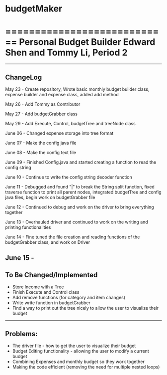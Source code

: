 # budgetMaker

============================
Personal Budget Builder
Edward Shen and Tommy Li, Period 2
============================

----------------------------
ChangeLog
----------------------------
May 23 - Create repository,  Wrote basic monthly budget builder class, expense builder and expense class, added add method

May 26 - Add Tommy as Contributor

May 27 - Add budgetGrabber class

May 29 - Add Execute, Control, budgetTree and treeNode class

June 06 - Changed expense storage into tree format

June 07 - Make the config java file

June 08 - Make the config text file

June 09 - Finished Config.java and started creating a function to read the config string

June 10 - Continue to write the config string decoder function

June 11 - Debugged and found "|" to break the String split function, fixed traverse function to print all parent nodes, integrated budgetTree and config java files, begin work on budgetGrabber file

June 12 - Continued to debug and work on the driver to bring everything together

June 13 - Overhauled driver and continued to work on the writing and printing functionalities

June 14 - Fine tuned the file creation and reading functions of the budgetGrabber class, and work on Driver

June 15 -
----------------------------
To Be Changed/Implemented
----------------------------
- Store Income with a Tree
- Finish Execute and Control class
- Add remove functions (for category and item changes)
- Write write function in budgetGrabber
- Find a way to print out the tree nicely to allow the user to visualize their budget

----------
Problems:
----------
- The driver file - how to get the user to visualize their budget
- Budget Editing functionality - allowing the user to modify a current budget
- Combining Expenses and monthly budget so they work together
- Making the code efficient (removing the need for multiple nested loops)

